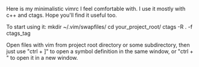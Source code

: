 Here is my minimalistic vimrc I feel comfortable with.
I use it mostly with c++ and ctags.
Hope you'll find it useful too.

To start using it:
mkdir ~/.vim/swapfiles/
cd your_project_root/
ctags -R . -f ctags_tag

Open files with vim from project root directory or some subdirectory, then just use "ctrl + ]" to open a symbol definition in the same window, or "ctrl + \" to open it in a new window.
